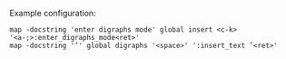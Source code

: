 Example configuration:

```
map -docstring 'enter digraphs mode' global insert <c-k> '<a-;>:enter_digraphs_mode<ret>'
map -docstring '’' global digraphs '<space>' ':insert_text ’<ret>'
```
